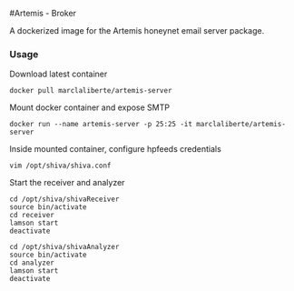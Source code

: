 #Artemis - Broker

A dockerized image for the Artemis honeynet email server package.

### Usage

Download latest container

 ```
 docker pull marclaliberte/artemis-server
 ```

Mount docker container and expose SMTP
 ```
 docker run --name artemis-server -p 25:25 -it marclaliberte/artemis-server
 ```

Inside mounted container, configure hpfeeds credentials
 ```
 vim /opt/shiva/shiva.conf
 ```

Start the receiver and analyzer
 ```
 cd /opt/shiva/shivaReceiver
 source bin/activate
 cd receiver
 lamson start
 deactivate

 cd /opt/shiva/shivaAnalyzer
 source bin/activate
 cd analyzer
 lamson start
 deactivate
 ```
